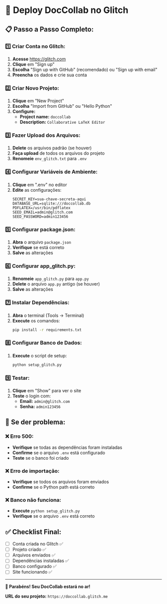 # 🚀 Deploy DocCollab no Glitch

## 📋 Passo a Passo Completo:

### 1️⃣ **Criar Conta no Glitch:**
1. **Acesse** https://glitch.com
2. **Clique** em "Sign up"
3. **Escolha** "Sign up with GitHub" (recomendado) ou "Sign up with email"
4. **Preencha** os dados e crie sua conta

### 2️⃣ **Criar Novo Projeto:**
1. **Clique** em "New Project"
2. **Escolha** "Import from GitHub" ou "Hello Python"
3. **Configure:**
   - **Project name:** `doccollab`
   - **Description:** `Collaborative LaTeX Editor`

### 3️⃣ **Fazer Upload dos Arquivos:**
1. **Delete** os arquivos padrão (se houver)
2. **Faça upload** de todos os arquivos do projeto
3. **Renomeie** `env_glitch.txt` para `.env`

### 4️⃣ **Configurar Variáveis de Ambiente:**
1. **Clique** em ".env" no editor
2. **Edite** as configurações:
   ```
   SECRET_KEY=sua-chave-secreta-aqui
   DATABASE_URL=sqlite:///doccollab.db
   PDFLATEX=/usr/bin/pdflatex
   SEED_EMAIL=admin@glitch.com
   SEED_PASSWORD=admin123456
   ```

### 5️⃣ **Configurar package.json:**
1. **Abra** o arquivo `package.json`
2. **Verifique** se está correto
3. **Salve** as alterações

### 6️⃣ **Configurar app_glitch.py:**
1. **Renomeie** `app_glitch.py` para `app.py`
2. **Delete** o arquivo `app.py` antigo (se houver)
3. **Salve** as alterações

### 7️⃣ **Instalar Dependências:**
1. **Abra** o terminal (Tools → Terminal)
2. **Execute** os comandos:
   ```bash
   pip install -r requirements.txt
   ```

### 8️⃣ **Configurar Banco de Dados:**
1. **Execute** o script de setup:
   ```bash
   python setup_glitch.py
   ```

### 9️⃣ **Testar:**
1. **Clique** em "Show" para ver o site
2. **Teste** o login com:
   - **Email:** `admin@glitch.com`
   - **Senha:** `admin123456`

## 🔧 **Se der problema:**

### ❌ Erro 500:
- **Verifique** se todas as dependências foram instaladas
- **Confirme** se o arquivo `.env` está configurado
- **Teste** se o banco foi criado

### ❌ Erro de importação:
- **Verifique** se todos os arquivos foram enviados
- **Confirme** se o Python path está correto

### ❌ Banco não funciona:
- **Execute** `python setup_glitch.py`
- **Verifique** se o arquivo `.env` está correto

## ✅ **Checklist Final:**

- [ ] Conta criada no Glitch ✅
- [ ] Projeto criado ✅
- [ ] Arquivos enviados ✅
- [ ] Dependências instaladas ✅
- [ ] Banco configurado ✅
- [ ] Site funcionando ✅

---

**🎉 Parabéns! Seu DocCollab estará no ar!**

**URL do seu projeto:** `https://doccollab.glitch.me`









